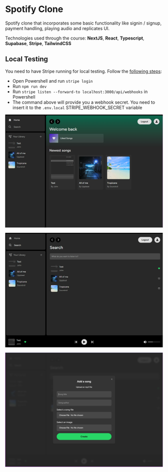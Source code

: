# Spotify Clone

Spotify clone that incorporates some basic functionality like signin / signup, payment handling, playing audio and replicates UI.

Technologies used through the course: **NextJS**, **React**, **Typescript**, **Supabase**, **Stripe**, **TailwindCSS**

## Local Testing

You need to have Stripe running for local testing. Follow the [following steps](https://dashboard.stripe.com/test/webhooks/create?endpoint_location=local):

- Open Powershell and run `stripe login`
- Run `npm run dev`
- Run `stripe listen --forward-to localhost:3000/api/webhooks` in Powershell
- The command above will provide you a webhook secret. You need to insert it to the `.env.local` STRIPE_WEBHOOK_SECRET variable

![Main Page](image.png)

![Search Page](image-1.png)

![Add Song Page](image-2.png)
